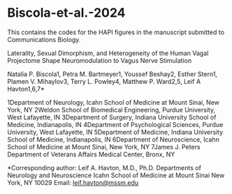 # Biscola-et-al.-2024
 This contains the codes for the HAPI figures in the manuscript submitted to Communications Biology. 

Laterality, Sexual Dimorphism, and Heterogeneity of the Human Vagal Projectome Shape Neuromodulation to Vagus Nerve Stimulation 

Natalia P. Biscola1, Petra M. Bartmeyer1, Youssef Beshay2, Esther Stern1, Plamen V. Mihaylov3, Terry L. Powley4, Matthew P. Ward2,5, Leif A Havton1,6,7*

1Department of Neurology, Icahn School of Medicine at Mount Sinai, New York, NY
2Weldon School of Biomedical Engineering, Purdue University, West Lafayette, IN
3Department of Surgery, Indiana University School of Medicine, Indianapolis, IN
4Department of Psychological Sciences, Purdue University, West Lafayette, IN
5Department of Medicine, Indiana University School of Medicine, Indianapolis, IN
6Department of Neuroscience, Icahn School of Medicine at Mount Sinai, New York, NY
7James J. Peters Department of Veterans Affairs Medical Center, Bronx, NY
      
*Corresponding author:
Leif A. Havton, M.D., Ph.D.
Departments of Neurology and Neuroscience
Icahn School of Medicine at Mount Sinai
New York, NY 10029
Email: leif.havton@mssm.edu

